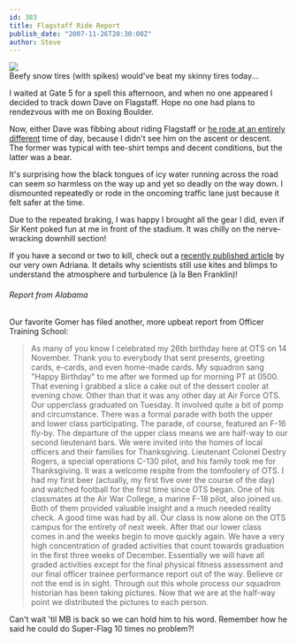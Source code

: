 ```yaml
---
id: 383
title: Flagstaff Ride Report
publish_date: "2007-11-26T20:30:00Z"
author: Steve
---
```

![](http://www.flagstafffrenzy.org/wp-content/uploads/2007/11/DougBike2.jpg)  
Beefy snow tires (with spikes) would've beat my skinny tires today...

I waited at Gate 5 for a spell this afternoon, and when no one appeared I decided to track down Dave on Flagstaff. Hope no one had plans to rendezvous with me on Boxing Boulder.

Now, either Dave was fibbing about riding Flagstaff or [he rode at an entirely different](http://www.flagstafffrenzy.org/2007/11/26/flagstaff-ride-report-39#comment-564) time of day, because I didn't see him on the ascent or descent. The former was typical with tee-shirt temps and decent conditions, but the latter was a bear.

It's surprising how the black tongues of icy water running across the road can seem so harmless on the way up and yet so deadly on the way down. I dismounted repeatedly or rode in the oncoming traffic lane just because it felt safer at the time.

Due to the repeated braking, I was happy I brought all the gear I did, even if Sir Kent poked fun at me in front of the stadium. It was chilly on the nerve-wracking downhill section!

If you have a second or two to kill, check out a [recently published article](http://www.livescience.com/environment/071123-bts-yannick.html) by our very own Adriana. It details why scientists still use kites and blimps to understand the atmosphere and turbulence (à la Ben Franklin)!

###### Report from Alabama

Our favorite Gomer has filed another, more upbeat report from Officer Training School:

> As many of you know I celebrated my 26th birthday here at OTS on 14 November. Thank you to everybody that sent presents, greeting cards, e-cards, and even home-made cards. My squadron sang "Happy Birthday" to me after we formed up for morning PT at 0500. That evening I grabbed a slice a cake out of the dessert cooler at evening chow. Other than that it was any other day at Air Force OTS. Our upperclass graduated on Tuesday. It involved quite a bit of pomp and circumstance. There was a formal parade with both the upper and lower class participating. The parade, of course, featured an F-16 fly-by. The departure of the upper class means we are half-way to our second lieutenant bars. We were invited into the homes of local officers and their families for Thanksgiving. Lieutenant Colonel Destry Rogers, a special operations C-130 pilot, and his family took me for Thanksgiving. It was a welcome respite from the tomfoolery of OTS. I had my first beer (actually, my first five over the course of the day) and watched football for the first time since OTS began. One of his classmates at the Air War College, a marine F-18 pilot, also joined us. Both of them provided valuable insight and a much needed reality check. A good time was had by all. Our class is now alone on the OTS campus for the entirety of next week. After that our lower class comes in and the weeks begin to move quickly again. We have a very high concentration of graded activities that count towards graduation in the first three weeks of December. Essentially we will have all graded activities except for the final physical fitness assessment and our final officer trainee performance report out of the way. Believe or not the end is in sight. Through out this whole process our squadron historian has been taking pictures. Now that we are at the half-way point we distributed the pictures to each person.

Can't wait 'til MB is back so we can hold him to his word. Remember how he said he could do Super-Flag 10 times no problem?!

